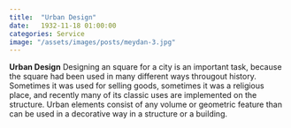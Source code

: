 ```yaml
---
title:  "Urban Design"
date:   1932-11-18 01:00:00
categories: Service
image: "/assets/images/posts/meydan-3.jpg"
---
```

**Urban Design**
Designing an square for a city is an important task, because the square had been used in many different ways througout history. Sometimes it was used for selling goods, sometimes it was a religious place, and recently many of its classic uses are implemented on the structure.
Urban elements consist of any volume or geometric feature than can be used in a decorative way in a structure or a building.
